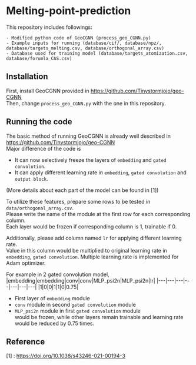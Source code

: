 # Melting-point-prediction
This repository includes followings:
```
- Modified python code of GeoCGNN (process_geo_CGNN.py)
- Example inputs for running (database/cif/, database/npz/, database/targets_melting.csv, database/orthogonal_array.csv)
- Database used for training model (database/targets_atomization.csv, database/forumla_CAS.csv)
```

## Installation
First, install GeoCGNN provided in https://github.com/Tinystormjojo/geo-CGNN  
Then, change `process_geo_CGNN.py` with the one in this repository.

## Running the code
The basic method of running GeoCGNN is already well described in https://github.com/Tinystormjojo/geo-CGNN  
Major difference of the code is
- It can now selectively freeze the layers of `embedding` and `gated convolution`.
- It can apply different learning rate in `embedding`, `gated convolution` and `output block`.
  
(More details about each part of the model can be found in [1])  

To utilize these features, prepare some rows to be tested in `data/orthogonal_array.csv`.  
Please write the name of the module at the first row for each corresponding column.  
Each layer would be frozen if corresponding column is 1, trainable if 0.  
  
Additionally, please add column named `lr` for applying different learning rate.  
Value in this column would be multiplied to original learning rate in `embedding`, `gated convolution`.
Multiple learning rate is implemented for Adam optimizer.
  
For example in 2 gated convolution model,  
|embedding|embedding|conv|conv|MLP_psi2n|MLP_psi2n|lr|
|---|---|---|---|---|---|---|
|1|0|0|1|1|0|0.75|

- First layer of `embedding` module
- `conv` module in second `gated convolution` module
- `MLP_psi2n` module in first `gated convolution` module  
would be frozen, while other layers remain trainable and learning rate would be reduced by 0.75 times.

## Reference
[1] : https://doi.org/10.1038/s43246-021-00194-3
